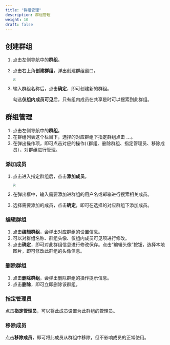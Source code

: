 ```yaml
---
title: "群组管理"
description: 群组管理
weight: 10
draft: false
---
```


## 创建群组

1. 点击左侧导航中的**群组**。

2. 点击右上角**创建群组**，弹出创建群组窗口。

   <img src="../../../_images/manager_menber13.png" style="zoom:50%;" />

3. 输⼊群组名称后，点击**确定**，即可创建新的群组。

   勾选**仅组内成员可见**后，只有组内成员在共享是时可以搜索到此群组。

## 群组管理

1. 点击左侧导航中的**群组**。
2. 在群组列表这个栏目下，选择的对应群组下指定群组点击 **…**。
3. 在弹出操作项，即可点击对应的操作(（群组、删除群组、指定管理员、移除成员），对群组进行管理。

### 添加成员

1. 点击进入指定群组后，点击**添加成员**。

   <img src="../../../_images/manager_menber14.png" style="zoom:50%;" />

2. 在弹出框中，输⼊需要添加进群组的用户名或邮箱进行搜索相关成员。

3. 选择需要添加的成员，点击**确定**，即可在选择的对应群组下添加成员。

### 编辑群组

1. 点击**编辑群组**，会弹出对应群组的设置信息。
2. 可以对群组名称、群组头像、仅组内成员可见项进行修改。
3. 点击**确定**，即可对此群组信息进行修改保存。点击“编辑头像”按钮，选择本地图片，即可修改此群组的头像信息。

### 删除群组

1. 点击**删除群组**，会弹出删除群组的操作提示信息。
2. 点击**删除**，即可立即删除该群组。

### 指定管理员

点击**指定管理员**，可以将此成员设置为此群组的管理员。

### 移除成员

点击**移除成员**，即可将此成员从群组中移除，但不影响成员的正常使用。


